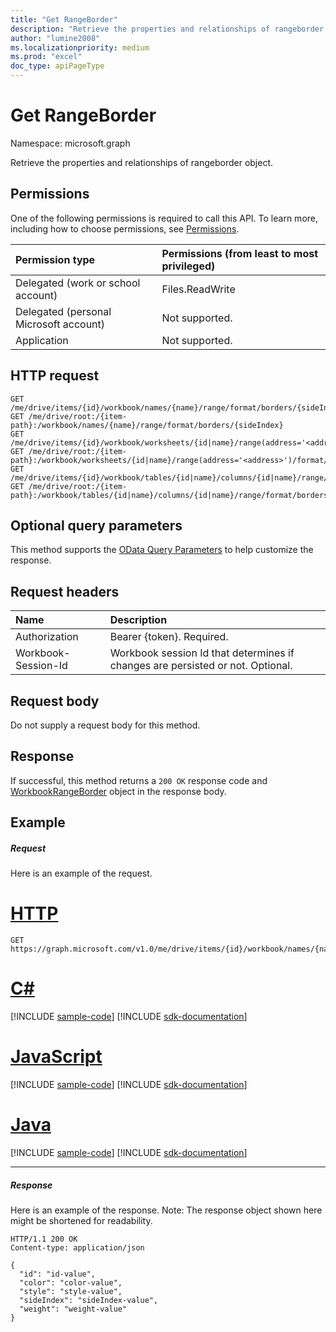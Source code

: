 ```yaml
---
title: "Get RangeBorder"
description: "Retrieve the properties and relationships of rangeborder object."
author: "lumine2008"
ms.localizationpriority: medium
ms.prod: "excel"
doc_type: apiPageType
---
```


# Get RangeBorder

Namespace: microsoft.graph

Retrieve the properties and relationships of rangeborder object.
## Permissions
One of the following permissions is required to call this API. To learn more, including how to choose permissions, see [Permissions](/graph/permissions-reference).

|Permission type      | Permissions (from least to most privileged)              |
|:--------------------|:---------------------------------------------------------|
|Delegated (work or school account) | Files.ReadWrite    |
|Delegated (personal Microsoft account) | Not supported.    |
|Application | Not supported. |

## HTTP request
<!-- { "blockType": "ignored" } -->
```http
GET /me/drive/items/{id}/workbook/names/{name}/range/format/borders/{sideIndex}
GET /me/drive/root:/{item-path}:/workbook/names/{name}/range/format/borders/{sideIndex}
GET /me/drive/items/{id}/workbook/worksheets/{id|name}/range(address='<address>')/format/borders/{sideIndex}
GET /me/drive/root:/{item-path}:/workbook/worksheets/{id|name}/range(address='<address>')/format/borders/{sideIndex}
GET /me/drive/items/{id}/workbook/tables/{id|name}/columns/{id|name}/range/format/borders/{sideIndex}
GET /me/drive/root:/{item-path}:/workbook/tables/{id|name}/columns/{id|name}/range/format/borders/{sideIndex}
```
## Optional query parameters
This method supports the [OData Query Parameters](/graph/query-parameters) to help customize the response.

## Request headers
| Name      |Description|
|:----------|:----------|
| Authorization  | Bearer {token}. Required. |
| Workbook-Session-Id  | Workbook session Id that determines if changes are persisted or not. Optional.|

## Request body
Do not supply a request body for this method.

## Response

If successful, this method returns a `200 OK` response code and [WorkbookRangeBorder](../resources/rangeborder.md) object in the response body.
## Example
##### Request
Here is an example of the request.

# [HTTP](#tab/http)
<!-- {
  "blockType": "request",
  "name": "get_rangeborder"
}-->
```msgraph-interactive
GET https://graph.microsoft.com/v1.0/me/drive/items/{id}/workbook/names/{name}/range/format/borders/{sideIndex}
```

# [C#](#tab/csharp)
[!INCLUDE [sample-code](../includes/snippets/csharp/get-rangeborder-csharp-snippets.md)]
[!INCLUDE [sdk-documentation](../includes/snippets/snippets-sdk-documentation-link.md)]

# [JavaScript](#tab/javascript)
[!INCLUDE [sample-code](../includes/snippets/javascript/get-rangeborder-javascript-snippets.md)]
[!INCLUDE [sdk-documentation](../includes/snippets/snippets-sdk-documentation-link.md)]

# [Java](#tab/java)
[!INCLUDE [sample-code](../includes/snippets/java/get-rangeborder-java-snippets.md)]
[!INCLUDE [sdk-documentation](../includes/snippets/snippets-sdk-documentation-link.md)]

---

##### Response
Here is an example of the response. Note: The response object shown here might be shortened for readability.
<!-- {
  "blockType": "response",
  "truncated": true,
  "@odata.type": "microsoft.graph.workbookRangeBorder"
} -->
```http
HTTP/1.1 200 OK
Content-type: application/json

{
  "id": "id-value",
  "color": "color-value",
  "style": "style-value",
  "sideIndex": "sideIndex-value",
  "weight": "weight-value"
}
```

<!-- uuid: 8fcb5dbc-d5aa-4681-8e31-b001d5168d79
2015-10-25 14:57:30 UTC -->
<!-- {
  "type": "#page.annotation",
  "description": "Get RangeBorder",
  "keywords": "",
  "section": "documentation",
  "tocPath": "",
  "suppressions": [
  ]
}-->
